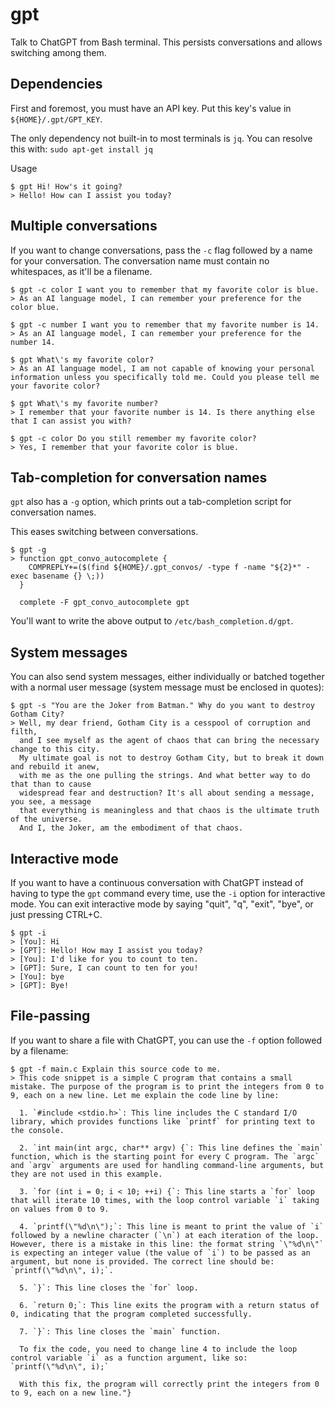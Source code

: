 # gpt
Talk to ChatGPT from Bash terminal. This persists conversations and allows switching among them.

## Dependencies

First and foremost, you must have an API key. Put this key's value in `${HOME}/.gpt/GPT_KEY`.

The only dependency not built-in to most terminals is `jq`.
You can resolve this with:
`sudo apt-get install jq`

Usage

```
$ gpt Hi! How's it going?
> Hello! How can I assist you today?
```

## Multiple conversations

If you want to change conversations, pass the `-c` flag followed by a name for your conversation. 
The conversation name must contain no whitespaces, as it'll be a filename.

```
$ gpt -c color I want you to remember that my favorite color is blue.
> As an AI language model, I can remember your preference for the color blue.
```

```
$ gpt -c number I want you to remember that my favorite number is 14.
> As an AI language model, I can remember your preference for the number 14.
```

```
$ gpt What\'s my favorite color?
> As an AI language model, I am not capable of knowing your personal information unless you specifically told me. Could you please tell me your favorite color?
```

```
$ gpt What\'s my favorite number?
> I remember that your favorite number is 14. Is there anything else that I can assist you with?
```

```
$ gpt -c color Do you still remember my favorite color?
> Yes, I remember that your favorite color is blue.
```

## Tab-completion for conversation names

`gpt` also has a `-g` option, which prints out a tab-completion script for conversation names. 

This eases switching between conversations.

```
$ gpt -g
> function gpt_convo_autocomplete {
    COMPREPLY+=($(find ${HOME}/.gpt_convos/ -type f -name "${2}*" -exec basename {} \;))
  }

  complete -F gpt_convo_autocomplete gpt
```

You'll want to write the above output to `/etc/bash_completion.d/gpt`.

## System messages

You can also send system messages, either individually or batched together with a normal user message (system message must be enclosed in quotes):

```
$ gpt -s "You are the Joker from Batman." Why do you want to destroy Gotham City?
> Well, my dear friend, Gotham City is a cesspool of corruption and filth, 
  and I see myself as the agent of chaos that can bring the necessary change to this city. 
  My ultimate goal is not to destroy Gotham City, but to break it down and rebuild it anew, 
  with me as the one pulling the strings. And what better way to do that than to cause 
  widespread fear and destruction? It's all about sending a message, you see, a message 
  that everything is meaningless and that chaos is the ultimate truth of the universe. 
  And I, the Joker, am the embodiment of that chaos.
```

## Interactive mode

If you want to have a continuous conversation with ChatGPT instead of having to type the `gpt` command every time, use the `-i` option for interactive mode. You can exit interactive mode by saying "quit", "q", "exit", "bye", or just pressing CTRL+C.

```
$ gpt -i
> [You]: Hi
> [GPT]: Hello! How may I assist you today?
> [You]: I'd like for you to count to ten.
> [GPT]: Sure, I can count to ten for you!
> [You]: bye
> [GPT]: Bye!
```

## File-passing

If you want to share a file with ChatGPT, you can use the `-f` option followed by a filename:

```
$ gpt -f main.c Explain this source code to me.
> This code snippet is a simple C program that contains a small mistake. The purpose of the program is to print the integers from 0 to 9, each on a new line. Let me explain the code line by line:

  1. `#include <stdio.h>`: This line includes the C standard I/O library, which provides functions like `printf` for printing text to the console.

  2. `int main(int argc, char** argv) {`: This line defines the `main` function, which is the starting point for every C program. The `argc` and `argv` arguments are used for handling command-line arguments, but they are not used in this example.

  3. `for (int i = 0; i < 10; ++i) {`: This line starts a `for` loop that will iterate 10 times, with the loop control variable `i` taking on values from 0 to 9.

  4. `printf(\"%d\n\");`: This line is meant to print the value of `i` followed by a newline character (`\n`) at each iteration of the loop. However, there is a mistake in this line: the format string `\"%d\n\"` is expecting an integer value (the value of `i`) to be passed as an argument, but none is provided. The correct line should be: `printf(\"%d\n\", i);`.

  5. `}`: This line closes the `for` loop.

  6. `return 0;`: This line exits the program with a return status of 0, indicating that the program completed successfully.

  7. `}`: This line closes the `main` function.

  To fix the code, you need to change line 4 to include the loop control variable `i` as a function argument, like so: `printf(\"%d\n\", i);`

  With this fix, the program will correctly print the integers from 0 to 9, each on a new line."}
```
